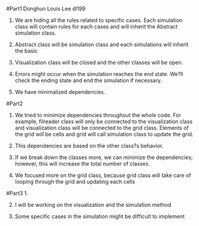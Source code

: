 #Part1
Donghun Louis Lee
dl199

1. We are hiding all the rules related to specific cases. Each simulation class will contain rules for each cases and will inherit the Abstract simulation class.

2. Abstract class will be simulation class and each simulations will inherit the basic

3. Visualization class will be closed and the other classes will be open.

4. Errors might occur when the simulation reaches the end state. We?ll check the ending state and end the simulation if necessary.

5. We have minimalized dependencies. 


#Part2 
1. We tried to minimize dependencies throughout the whole code. For example, filreader class will only be connected to the visualization class and visualization class will be connected to the grid class. Elements of the grid will be cells and grid will call simulation class to update the grid.

2. This dependencies are based on the other class?s behavior.


3. If we break down the classes more, we can minimize the dependencies; however, this will increase the total number of classes.

4. We focused more on the grid class, because grid class will take care of looping through the grid and updating each cells

#Part3
1. 

2. I will be working on the visualization and the simulation method 

3. Some specific cases in the simulation might be difficult to implement